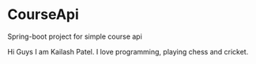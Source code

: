 # CourseApi
Spring-boot project for simple course api

Hi Guys
I am Kailash Patel. I love programming, playing chess and cricket.
